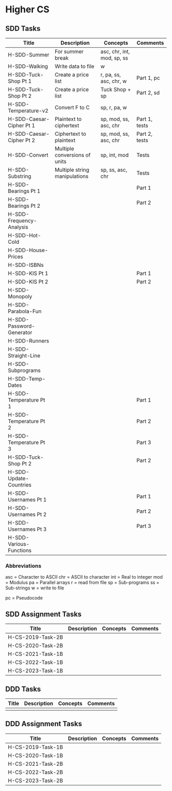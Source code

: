 # Higher CS


## SDD Tasks

| Title                    | Description                   | Concepts                   | Comments |
| -----                    | -----------                   | --------                   | -------- |
| H-SDD-Summer             | For summer break              | asc, chr, int, mod, sp, ss | |
| H-SDD-Walking            | Write data to file            | w                          | |
| H-SDD-Tuck-Shop Pt 1     | Create a price list           | r, pa, ss, asc, chr, w     | Part 1, pc |
| H-SDD-Tuck-Shop Pt 2     | Create a price list           | Tuck Shop + sp             | Part 2, sd |
| H-SDD-Temperature-v2     | Convert F to C                | sp, r, pa, w               | |
| H-SDD-Caesar-Cipher Pt 1 | Plaintext to ciphertext       | sp, mod, ss, asc, chr      | Part 1, tests |
| H-SDD-Caesar-Cipher Pt 2 | Ciphertext to plaintext       | sp, mod, ss, asc, chr      | Part 2, tests |
| H-SDD-Convert            | Multiple conversions of units | sp, int, mod               | Tests |
| H-SDD-Substring          | Multiple string manipulations | sp, ss, asc, chr           | Tests |
| H-SDD-Bearings Pt 1      | | | Part 1 |
| H-SDD-Bearings Pt 2      | | | Part 2 |
| H-SDD-Frequency-Analysis | | | |
| H-SDD-Hot-Cold           | | | |
| H-SDD-House-Prices       | | | |
| H-SDD-ISBNs              | | | |
| H-SDD-KIS Pt 1           | | | Part 1 |
| H-SDD-KIS Pt 2           | | | Part 2 |
| H-SDD-Monopoly           | | | |
| H-SDD-Parabola-Fun       | | | |
| H-SDD-Password-Generator | | | |
| H-SDD-Runners            | | | |
| H-SDD-Straight-Line      | | | |
| H-SDD-Subprograms        | | | |
| H-SDD-Temp-Dates         | | | |
| H-SDD-Temperature Pt 1   | | | Part 1 |
| H-SDD-Temperature Pt 2   | | | Part 2 |
| H-SDD-Temperature Pt 3   | | | Part 3 |
| H-SDD-Tuck-Shop Pt 2     | | | Part 2 |
| H-SDD-Update-Countries   | | | |
| H-SDD-Usernames Pt 1     | | | Part 1 |
| H-SDD-Usernames Pt 2     | | | Part 2 |
| H-SDD-Usernames Pt 3     | | | Part 3 |
| H-SDD-Various-Functions  | | | |


### Abbreviations

asc = Character to ASCII
chr = ASCII to character
int = Real to integer
mod = Modulus
pa = Parallel arrays
r = read from file
sp = Sub-programs
ss = Sub-strings
w = write to file

pc = Pseudocode


## SDD Assignment Tasks

| Title             | Description | Concepts | Comments |
| -----             | ----------- | -------- | -------- |
| H-CS-2019-Task-2B | | | |
| H-CS-2020-Task-2B | | | |
| H-CS-2021-Task-1B | | | |
| H-CS-2022-Task-1B | | | |
| H-CS-2023-Task-1B | | | |


## DDD Tasks

| Title         | Description | Concepts | Comments |
| -----         | ----------- | -------- | -------- |
| | | | | 


## DDD Assignment Tasks

| Title             | Description | Concepts | Comments |
| -----             | ----------- | -------- | -------- |
| H-CS-2019-Task-1B | | | |
| H-CS-2020-Task-1B | | | |
| H-CS-2021-Task-2B | | | |
| H-CS-2022-Task-2B | | | |
| H-CS-2023-Task-2B | | | |